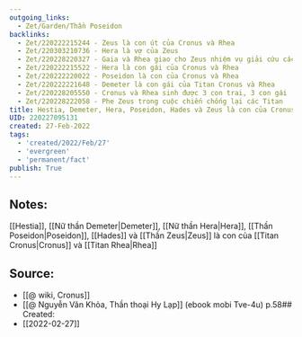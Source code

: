 ```yaml
---
outgoing_links:
  - Zet/Garden/Thần Poseidon
backlinks:
  - Zet/220222215244 - Zeus là con út của Cronus và Rhea
  - Zet/220303210736 - Hera là vợ của Zeus
  - Zet/220228220327 - Gaia và Rhea giao cho Zeus nhiệm vụ giải cứu các anh chị khỏi bụng Cronus
  - Zet/220222215522 - Hera là con gái của Cronus và Rhea
  - Zet/220222220022 - Poseidon là con của Cronus và Rhea
  - Zet/220222221648 - Demeter là con gái của Titan Cronus và Rhea
  - Zet/220228205550 - Cronus và Rhea sinh được 3 con trai, 3 con gái
  - Zet/220228222058 - Phe Zeus trong cuộc chiến chống lại các Titan
title: Hestia, Demeter, Hera, Poseidon, Hades và Zeus là con của Cronus và Rhea
UID: 220227095131
created: 27-Feb-2022
tags:
  - 'created/2022/Feb/27'
  - 'evergreen'
  - 'permanent/fact'
publish: True
---
```

## Notes:
[[Hestia]], [[Nữ thần Demeter|Demeter]], [[Nữ thần Hera|Hera]], [[Thần Poseidon|Poseidon]], [[Hades]] và [[Thần Zeus|Zeus]] là con của [[Titan Cronus|Cronus]] và [[Titan Rhea|Rhea]]

## Source:
- [[@ wiki, Cronus]]
- [[@ Nguyễn Văn Khỏa, Thần thoại Hy Lạp]] (ebook mobi Tve-4u) p.58## Created:
- [[2022-02-27]]
